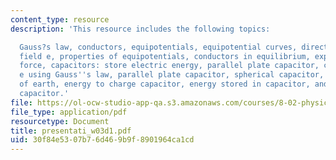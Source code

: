 ```yaml
---
content_type: resource
description: 'This resource includes the following topics:

  Gauss?s law, conductors, equipotentials, equipotential curves, direction of electric
  field e, properties of equipotentials, conductors in equilibrium, expt. 2: electrostatic
  force, capacitors: store electric energy, parallel plate capacitor, calculating
  e using Gauss''s law, parallel plate capacitor, spherical capacitor, capacitance
  of earth, energy to charge capacitor, energy stored in capacitor, and dissectible
  capacitor.'
file: https://ol-ocw-studio-app-qa.s3.amazonaws.com/courses/8-02-physics-ii-electricity-and-magnetism-spring-2007/30f84e5307b76d469b9f8901964ca1cd_presentati_w03d1.pdf
file_type: application/pdf
resourcetype: Document
title: presentati_w03d1.pdf
uid: 30f84e53-07b7-6d46-9b9f-8901964ca1cd
---
```

